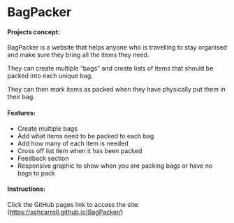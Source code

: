 # BagPacker

#### Projects concept:

<p>BagPacker is a website that helps anyone who is travelling to stay organised and make sure they bring all the items they need.</p>

<p>They can create multiple “bags” and create lists of items that should be packed into each unique bag.</p>

<p>They can then mark items as packed when they have physically put them in their bag.</P>


#### Features:

<ul>
<li>Create multiple bags</li>
<li>Add what items need to be packed to each bag</li>
<li>Add how many of each item is needed </li>
<li>Cross off list item when it has been packed</li>
<li>Feedback section</li>
<li>Responsive graphic to show when you are packing bags or have no bags to pack</li>
</ul>


#### Instructions:

Click the GitHub pages link to access the site: (https://ashcarroll.github.io/BagPacker/) 

